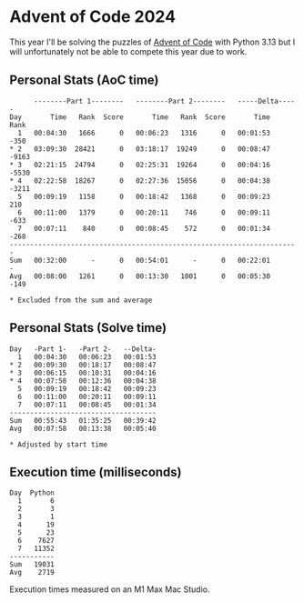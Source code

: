 # Advent of Code 2024

This year I'll be solving the puzzles of [Advent of Code](https://adventofcode.com/2024) with Python 3.13 but I will
unfortunately not be able to compete this year due to work.  

## Personal Stats (AoC time)
```
      --------Part 1--------   --------Part 2--------   -----Delta-----
Day       Time   Rank  Score       Time   Rank  Score       Time   Rank
  1   00:04:30   1666      0   00:06:23   1316      0   00:01:53   -350
* 2   03:09:30  28421      0   03:18:17  19249      0   00:08:47  -9163
* 3   02:21:15  24794      0   02:25:31  19264      0   00:04:16  -5530
* 4   02:22:58  18267      0   02:27:36  15056      0   00:04:38  -3211
  5   00:09:19   1158      0   00:18:42   1368      0   00:09:23    210
  6   00:11:00   1379      0   00:20:11    746      0   00:09:11   -633
  7   00:07:11    840      0   00:08:45    572      0   00:01:34   -268
-----------------------------------------------------------------------
Sum   00:32:00      -      0   00:54:01      -      0   00:22:01      -
Avg   00:08:00   1261      0   00:13:30   1001      0   00:05:30   -149

* Excluded from the sum and average
```

## Personal Stats (Solve time)
```
Day   -Part 1-   -Part 2-   --Delta-
  1   00:04:30   00:06:23   00:01:53
* 2   00:09:30   00:18:17   00:08:47
* 3   00:06:15   00:10:31   00:04:16
* 4   00:07:58   00:12:36   00:04:38
  5   00:09:19   00:18:42   00:09:23
  6   00:11:00   00:20:11   00:09:11
  7   00:07:11   00:08:45   00:01:34
------------------------------------
Sum   00:55:43   01:35:25   00:39:42
Avg   00:07:58   00:13:38   00:05:40

* Adjusted by start time
```

## Execution time (milliseconds)
```
Day  Python
  1       6
  2       3
  3       1
  4      19
  5      23
  6    7627
  7   11352
-----------
Sum   19031
Avg    2719
```

Execution times measured on an M1 Max Mac Studio.
